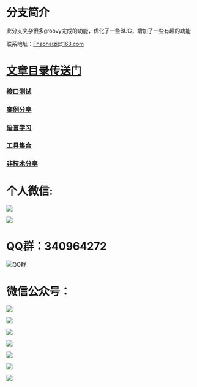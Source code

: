 # 分支简介

此分支夹杂很多groovy完成的功能，优化了一些BUG，增加了一些有趣的功能

联系地址：Fhaohaizi@163.com

# [**文章目录传送门**](https://gitee.com/fanapi/tester/blob/okay/document/directory.markdown)

### [接口测试](https://gitee.com/fanapi/tester/blob/okay/document/api.markdown)
### [案例分享](https://gitee.com/fanapi/tester/blob/okay/document/case.markdown)
### [语言学习](https://gitee.com/fanapi/tester/blob/okay/document/language.markdown)
### [工具集合](https://gitee.com/fanapi/tester/blob/okay/document/tools.markdown)
### [非技术分享](https://gitee.com/fanapi/tester/blob/okay/document/experience.markdown)


个人微信:
===

![](http://pic.automancloud.com/WechatIMG58.jpeg)

![](http://pic.automancloud.com/WechatIMG161.jpeg)

QQ群：340964272
===
![QQ群](https://oscimg.oschina.net/oscnet/2e49545e35e83deb0e2c57079577a629641.jpg)


微信公众号：
===

![](http://pic.automancloud.com/0_Fotor.jpg)

![](http://pic.automancloud.com/42387498274.jpeg)

![](http://pic.automancloud.com/ES5YqymXkAArmT-.jpg)

![](http://pic.automancloud.com/web-3967926_1920.png)

![](http://pic.automancloud.com/WechatIMG49.jpeg)

![](http://pic.automancloud.com/Data-Science-as-a-Service-Market-880x660.png)

![](http://pic.automancloud.com/dkjflsjf.jpg)